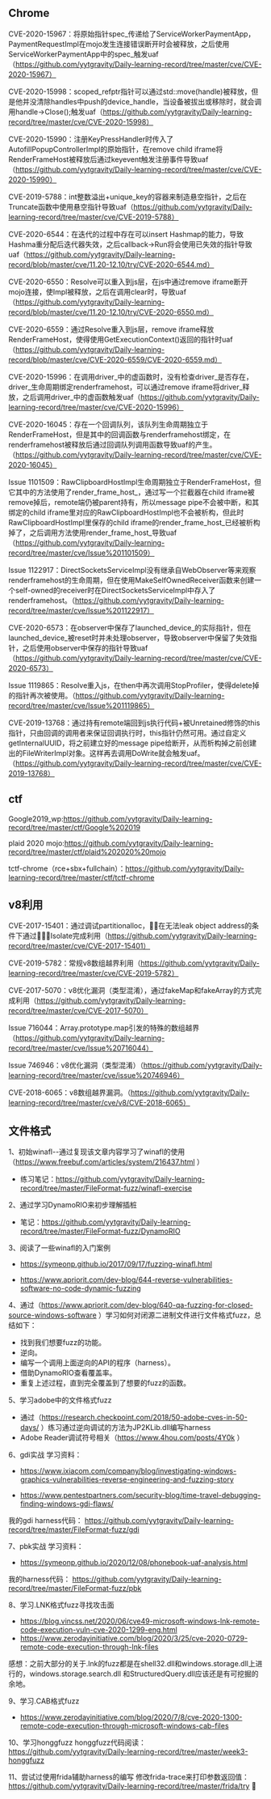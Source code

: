## Chrome

CVE-2020-15967：将原始指针spec_传递给了ServiceWorkerPaymentApp，PaymentRequestImpl在mojo发生连接错误断开时会被释放，之后使用ServiceWorkerPaymentApp中的spec_触发uaf（https://github.com/yytgravity/Daily-learning-record/tree/master/cve/CVE-2020-15967）

CVE-2020-15998：scoped_refptr指针可以通过std::move(handle)被释放，但是他并没清除handles中push的device_handle，当设备被拔出或移除时，就会调用handle->Close();触发uaf（https://github.com/yytgravity/Daily-learning-record/tree/master/cve/CVE-2020-15998）

CVE-2020-15990：注册KeyPressHandler时传入了AutofillPopupControllerImpl的原始指针，在remove child iframe将RenderFrameHost被释放后通过keyevent触发注册事件导致uaf（https://github.com/yytgravity/Daily-learning-record/tree/master/cve/CVE-2020-15990）

CVE-2019-5788：int整数溢出+unique_key的容器来制造悬空指针，之后在Truncate函数中使用悬空指针导致uaf（https://github.com/yytgravity/Daily-learning-record/tree/master/cve/CVE-2019-5788）

CVE-2020-6544：在迭代的过程中存在可以insert Hashmap的能力，导致Hashma重分配后迭代器失效，之后callback->Run将会使用已失效的指针导致uaf（https://github.com/yytgravity/Daily-learning-record/blob/master/cve/11.20-12.10/try/CVE-2020-6544.md）

CVE-2020-6550：Resolve可以重入到js层，在js中通过remove iframe断开mojo连接，使Impl被释放，之后在调用clear时，导致uaf（https://github.com/yytgravity/Daily-learning-record/blob/master/cve/11.20-12.10/try/CVE-2020-6550.md）

CVE-2020-6559：通过Resolve重入到js层，remove iframe释放RenderFrameHost，使得使用GetExecutionContext()返回的指针时uaf（https://github.com/yytgravity/Daily-learning-record/blob/master/cve/CVE-2020-6559/CVE-2020-6559.md）

CVE-2020-15996：在调用driver_中的虚函数时，没有检查driver_是否存在，driver_生命周期绑定renderframehost，可以通过remove iframe将driver_释放，之后调用driver_中的虚函数触发uaf（https://github.com/yytgravity/Daily-learning-record/tree/master/cve/CVE-2020-15996）

CVE-2020-16045：存在一个回调队列，该队列生命周期独立于RenderFrameHost，但是其中的回调函数与renderframehost绑定，在renderframehost被释放后通过回调队列调用函数导致uaf的产生。（https://github.com/yytgravity/Daily-learning-record/tree/master/cve/CVE-2020-16045）

Issue 1101509：RawClipboardHostImpl生命周期独立于RenderFrameHost，但它其中的方法使用了render_frame_host_，通过写一个拦截器在child iframe被remove掉后，remote端仍被parent持有，所以message pipe不会被中断，和其绑定的child iframe里对应的RawClipboardHostImpl也不会被析构，但此时RawClipboardHostImpl里保存的child iframe的render_frame_host_已经被析构掉了，之后调用方法使用render_frame_host_导致uaf（https://github.com/yytgravity/Daily-learning-record/tree/master/cve/Issue%201101509）

Issue 1122917：DirectSocketsServiceImpl没有继承自WebObserver等来观察renderframehost的生命周期，但在使用MakeSelfOwnedReceiver函数来创建一个self-owned的receiver时在DirectSocketsServiceImpl中存入了renderframehost。（https://github.com/yytgravity/Daily-learning-record/tree/master/cve/Issue%201122917）

CVE-2020-6573：在observer中保存了launched_device_的实际指针，但在launched_device_被reset时并未处理observer，导致observer中保留了失效指针，之后使用observer中保存的指针导致uaf（https://github.com/yytgravity/Daily-learning-record/tree/master/cve/CVE-2020-6573）

Issue 1119865：Resolve重入js，在then中再次调用StopProfiler，使得delete掉的指针再次被使用。（https://github.com/yytgravity/Daily-learning-record/tree/master/cve/Issue%201119865）

CVE-2019-13768：通过持有remote端回到js执行代码+被Unretained修饰的this指针，只由回调的调用者来保证回调执行时，this指针仍然可用。通过自定义getInternalUUID，将之前建立好的message pipe给断开，从而析构掉之前创建出的FileWriterImpl对象。这样再去调用DoWrite就会触发uaf。（https://github.com/yytgravity/Daily-learning-record/tree/master/cve/CVE-2019-13768）

## ctf

Google2019_wp:https://github.com/yytgravity/Daily-learning-record/tree/master/ctf/Google%202019

plaid 2020 mojo:https://github.com/yytgravity/Daily-learning-record/tree/master/ctf/plaid%202020%20mojo

tctf-chrome（rce+sbx+fullchain）：https://github.com/yytgravity/Daily-learning-record/tree/master/ctf/tctf-chrome

## v8利用

CVE-2017-15401：通过调试partitionalloc，􏱫􏱎在无法leak object address的条件下通过􏱀􏲱􏱝Isolate完成利用（https://github.com/yytgravity/Daily-learning-record/tree/master/cve/CVE-2017-15401）

CVE-2019-5782：常规v8数组越界利用（https://github.com/yytgravity/Daily-learning-record/tree/master/cve/CVE-2019-5782）

CVE-2017-5070：v8优化漏洞（类型混淆），通过fakeMap和fakeArray的方式完成利用（https://github.com/yytgravity/Daily-learning-record/tree/master/cve/CVE-2017-5070）

Issue 716044：Array.prototype.map引发的特殊的数组越界（https://github.com/yytgravity/Daily-learning-record/tree/master/cve/Issue%20716044）

Issue 746946：v8优化漏洞（类型混淆）（https://github.com/yytgravity/Daily-learning-record/tree/master/cve/issue%20746946）

CVE-2018-6065：v8数组越界漏洞。（https://github.com/yytgravity/Daily-learning-record/tree/master/cve/v8/CVE-2018-6065）


## 文件格式

1、初始winafl--通过复现该文章内容学习了winafl的使用 （https://www.freebuf.com/articles/system/216437.html ）

- 练习笔记：https://github.com/yytgravity/Daily-learning-record/tree/master/FileFormat-fuzz/winafl-exercise

2、通过学习DynamoRIO来初步理解插桩

- 笔记：https://github.com/yytgravity/Daily-learning-record/tree/master/FileFormat-fuzz/DynamoRIO

3、阅读了一些winafl的入门案例
- https://symeonp.github.io/2017/09/17/fuzzing-winafl.html

- https://www.apriorit.com/dev-blog/644-reverse-vulnerabilities-software-no-code-dynamic-fuzzing

4、通过（https://www.apriorit.com/dev-blog/640-qa-fuzzing-for-closed-source-windows-software ）学习如何对闭源二进制文件进行文件格式fuzz，总结如下：
- 找到我们想要fuzz的功能。
- 逆向。
- 编写一个调用上面逆向的API的程序（harness）。
- 借助DynamoRIO查看覆盖率。
- 重复上述过程，直到完全覆盖到了想要的fuzz的函数。


5、学习adobe中的文件格式fuzz

- 通过（https://research.checkpoint.com/2018/50-adobe-cves-in-50-days/ ）练习通过逆向调试的方法为JP2KLib.dll编写harness
- Adobe Reader调试符号相关（https://www.4hou.com/posts/4Y0k ）

6、gdi实战
学习资料：
- https://www.ixiacom.com/company/blog/investigating-windows-graphics-vulnerabilities-reverse-engineering-and-fuzzing-story

- https://www.pentestpartners.com/security-blog/time-travel-debugging-finding-windows-gdi-flaws/

我的gdi harness代码：
https://github.com/yytgravity/Daily-learning-record/tree/master/FileFormat-fuzz/gdi

7、pbk实战
学习资料：
- https://symeonp.github.io/2020/12/08/phonebook-uaf-analysis.html

我的harness代码：
https://github.com/yytgravity/Daily-learning-record/tree/master/FileFormat-fuzz/pbk

8、学习.LNK格式fuzz寻找攻击面

- https://blog.vincss.net/2020/06/cve49-microsoft-windows-lnk-remote-code-execution-vuln-cve-2020-1299-eng.html 
- https://www.zerodayinitiative.com/blog/2020/3/25/cve-2020-0729-remote-code-execution-through-lnk-files

感想：之前大部分的关于.lnk的fuzz都是在shell32.dll和windows.storage.dll上进行的，windows.storage.search.dll 和StructuredQuery.dll应该还是有可挖掘的余地。

9、学习.CAB格式fuzz

- https://www.zerodayinitiative.com/blog/2020/7/8/cve-2020-1300-remote-code-execution-through-microsoft-windows-cab-files

10、学习honggfuzz
honggfuzz代码阅读：https://github.com/yytgravity/Daily-learning-record/tree/master/week3-honggfuzz

11、尝试过使用frida辅助harness的编写
修改frida-trace来打印参数返回值：https://github.com/yytgravity/Daily-learning-record/tree/master/frida/try
􏱋